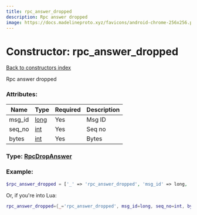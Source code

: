 ```yaml
---
title: rpc_answer_dropped
description: Rpc answer dropped
image: https://docs.madelineproto.xyz/favicons/android-chrome-256x256.png
---
```

# Constructor: rpc\_answer\_dropped  
[Back to constructors index](index.md)



Rpc answer dropped

### Attributes:

| Name     |    Type       | Required | Description |
|----------|---------------|----------|-------------|
|msg\_id|[long](../types/long.md) | Yes|Msg ID|
|seq\_no|[int](../types/int.md) | Yes|Seq no|
|bytes|[int](../types/int.md) | Yes|Bytes|



### Type: [RpcDropAnswer](../types/RpcDropAnswer.md)


### Example:

```php
$rpc_answer_dropped = ['_' => 'rpc_answer_dropped', 'msg_id' => long, 'seq_no' => int, 'bytes' => int];
```  


Or, if you're into Lua:

```lua
rpc_answer_dropped={_='rpc_answer_dropped', msg_id=long, seq_no=int, bytes=int}

```


